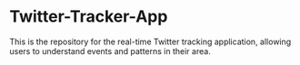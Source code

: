 # Twitter-Tracker-App
This is the repository for the real-time Twitter tracking application, allowing users to understand events and patterns in their area.
